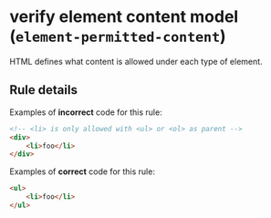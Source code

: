 # verify element content model (`element-permitted-content`)

HTML defines what content is allowed under each type of element.

## Rule details

Examples of **incorrect** code for this rule:

```html
<!-- <li> is only allowed with <ul> or <ol> as parent -->
<div>
	<li>foo</li>
</div>
```

Examples of **correct** code for this rule:

```html
<ul>
	<li>foo</li>
</ul>
```
